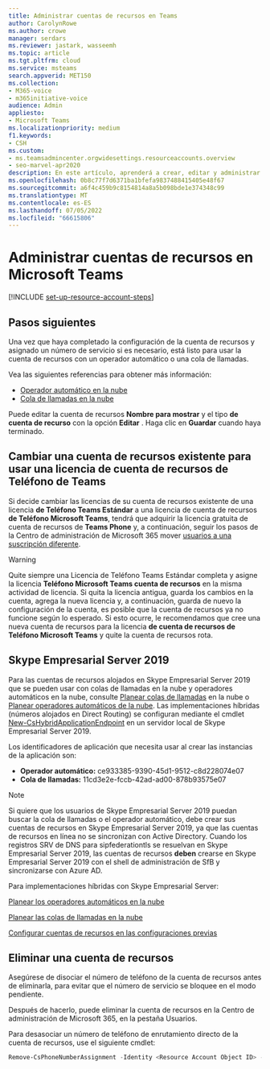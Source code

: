 ```yaml
---
title: Administrar cuentas de recursos en Teams
author: CarolynRowe
ms.author: crowe
manager: serdars
ms.reviewer: jastark, wasseemh
ms.topic: article
ms.tgt.pltfrm: cloud
ms.service: msteams
search.appverid: MET150
ms.collection:
- M365-voice
- m365initiative-voice
audience: Admin
appliesto:
- Microsoft Teams
ms.localizationpriority: medium
f1.keywords:
- CSH
ms.custom:
- ms.teamsadmincenter.orgwidesettings.resourceaccounts.overview
- seo-marvel-apr2020
description: En este artículo, aprenderá a crear, editar y administrar cuentas de recursos en Microsoft Teams.
ms.openlocfilehash: 0b8c77f7d6371ba1bfefa9837488415405e48f67
ms.sourcegitcommit: a6f4c459b9c8154814a8a5b098bde1e374348c99
ms.translationtype: MT
ms.contentlocale: es-ES
ms.lasthandoff: 07/05/2022
ms.locfileid: "66615806"
---
```

# <a name="manage-resource-accounts-in-microsoft-teams"></a>Administrar cuentas de recursos en Microsoft Teams

[!INCLUDE [set-up-resource-account-steps](./includes/set-up-resource-account-steps.md)]

## <a name="next-steps"></a>Pasos siguientes

Una vez que haya completado la configuración de la cuenta de recursos y asignado un número de servicio si es necesario, está listo para usar la cuenta de recursos con un operador automático o una cola de llamadas.

Vea las siguientes referencias para obtener más información:

- [Operador automático en la nube](create-a-phone-system-auto-attendant.md)
- [Cola de llamadas en la nube](create-a-phone-system-call-queue.md)

Puede editar la cuenta de recursos **Nombre para mostrar** y el tipo **de cuenta de recurso** con la opción **Editar** . Haga clic en **Guardar** cuando haya terminado.

## <a name="change-an-existing-resource-account-to-use-a-teams-phone-resource-account-license"></a>Cambiar una cuenta de recursos existente para usar una licencia de cuenta de recursos de Teléfono de Teams

Si decide cambiar las licencias de su cuenta de recursos existente de una licencia **de Teléfono Teams Estándar** a una licencia de cuenta de recursos **de Teléfono Microsoft Teams**, tendrá que adquirir la licencia gratuita de cuenta de recursos de **Teams Phone** y, a continuación, seguir los pasos de la Centro de administración de Microsoft 365 mover [usuarios a una suscripción diferente](/microsoft-365/admin/manage/assign-licenses-to-users#move-users-to-a-different-subscription).

> [!WARNING]
> Quite siempre una Licencia de Teléfono Teams Estándar completa y asigne la licencia **Teléfono Microsoft Teams cuenta de recursos** en la misma actividad de licencia. Si quita la licencia antigua, guarda los cambios en la cuenta, agrega la nueva licencia y, a continuación, guarda de nuevo la configuración de la cuenta, es posible que la cuenta de recursos ya no funcione según lo esperado. Si esto ocurre, le recomendamos que cree una nueva cuenta de recursos para la licencia **de cuenta de recursos de Teléfono Microsoft Teams** y quite la cuenta de recursos rota.

## <a name="skype-for-business-server-2019"></a>Skype Empresarial Server 2019

Para las cuentas de recursos alojados en Skype Empresarial Server 2019 que se pueden usar con colas de llamadas en la nube y operadores automáticos en la nube, consulte [Planear colas de llamadas](/SkypeforBusiness/hybrid/plan-call-queue) en la nube o [Planear operadores automáticos de la nube](/SkypeForBusiness/hybrid/plan-cloud-auto-attendant). Las implementaciones híbridas (números alojados en Direct Routing) se configuran mediante el cmdlet [New-CsHybridApplicationEndpoint](/powershell/module/skype/new-cshybridapplicationendpoint) en un servidor local de Skype Empresarial Server 2019.

Los identificadores de aplicación que necesita usar al crear las instancias de la aplicación son:

- **Operador automático:** ce933385-9390-45d1-9512-c8d228074e07
- **Cola de llamadas:** 11cd3e2e-fccb-42ad-ad00-878b93575e07

> [!NOTE]
> Si quiere que los usuarios de Skype Empresarial Server 2019 puedan buscar la cola de llamadas o el operador automático, debe crear sus cuentas de recursos en Skype Empresarial Server 2019, ya que las cuentas de recursos en línea no se sincronizan con Active Directory. Cuando los registros SRV de DNS para sipfederationtls se resuelvan en Skype Empresarial Server 2019, las cuentas de recursos **deben** crearse en Skype Empresarial Server 2019 con el shell de administración de SfB y sincronizarse con Azure AD.

Para implementaciones híbridas con Skype Empresarial Server:

   [Planear los operadores automáticos en la nube](/SkypeForBusiness/hybrid/plan-cloud-auto-attendant)

   [Planear las colas de llamadas en la nube](/SkypeforBusiness/hybrid/plan-call-queue)

   [Configurar cuentas de recursos en las configuraciones previas](/SkypeForBusiness/hybrid/configure-onprem-ra)

## <a name="delete-a-resource-account"></a>Eliminar una cuenta de recursos

Asegúrese de disociar el número de teléfono de la cuenta de recursos antes de eliminarla, para evitar que el número de servicio se bloquee en el modo pendiente.

Después de hacerlo, puede eliminar la cuenta de recursos en la Centro de administración de Microsoft 365, en la pestaña Usuarios.

Para desasociar un número de teléfono de enrutamiento directo de la cuenta de recursos, use el siguiente cmdlet:

```powershell
Remove-CsPhoneNumberAssignment -Identity <Resource Account Object ID> -PhoneNumber <assigned phone number> -PhoneNumberType DirectRouting
```

